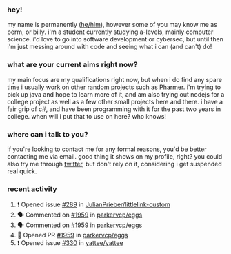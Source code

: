 ### hey!
my name is permanently ([he/him](https://pronoun.is/he)), however some of you may know me as perm, or billy. i'm a student currently studying a-levels, mainly computer science. i'd love to go into software development or cybersec, but until then i'm just messing around with code and seeing what i can (and can't) do!

### what are your current aims right now?
my main focus are my qualifications right now, but when i do find any spare time i usually work on other random projects such as [Pharmer](https://github.com/Permanently/Pharmer). i'm trying to pick up java and hope to learn more of it, and am also trying out nodejs for a college project as well as a few other small projects here and there. i have a fair grip of c#, and have been programming with it for the past two years in college. when will i put that to use on here? who knows!

### where can i talk to you?
if you're looking to contact me for any formal reasons, you'd be better contacting me via email. good thing it shows on my profile, right? you could also try me through [twitter](https://twitter.com/permanentlay), but don't rely on it, considering i get suspended real quick.

### recent activity
<!--START_SECTION:activity-->
1. ❗️ Opened issue [#289](https://github.com/JulianPrieber/littlelink-custom/issues/289) in [JulianPrieber/littlelink-custom](https://github.com/JulianPrieber/littlelink-custom)
2. 🗣 Commented on [#1959](https://github.com/parkervcp/eggs/issues/1959) in [parkervcp/eggs](https://github.com/parkervcp/eggs)
3. 🗣 Commented on [#1959](https://github.com/parkervcp/eggs/issues/1959) in [parkervcp/eggs](https://github.com/parkervcp/eggs)
4. 💪 Opened PR [#1959](https://github.com/parkervcp/eggs/pull/1959) in [parkervcp/eggs](https://github.com/parkervcp/eggs)
5. ❗️ Opened issue [#330](https://github.com/yattee/yattee/issues/330) in [yattee/yattee](https://github.com/yattee/yattee)
<!--END_SECTION:activity-->
